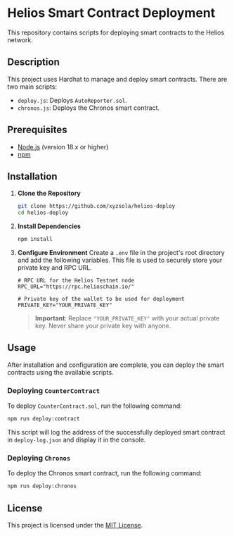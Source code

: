 # Helios Smart Contract Deployment

This repository contains scripts for deploying smart contracts to the Helios network.

## Description

This project uses Hardhat to manage and deploy smart contracts. There are two main scripts:
- `deploy.js`: Deploys `AutoReporter.sol`.
- `chronos.js`: Deploys the Chronos smart contract.

## Prerequisites

- [Node.js](https://nodejs.org/) (version 18.x or higher)
- [npm](https://www.npmjs.com/)

## Installation

1.  **Clone the Repository**
    ```bash
    git clone https://github.com/xyzsola/helios-deploy
    cd helios-deploy
    ```

2.  **Install Dependencies**
    ```bash
    npm install
    ```

3.  **Configure Environment**
    Create a `.env` file in the project's root directory and add the following variables. This file is used to securely store your private key and RPC URL.

    ```env
    # RPC URL for the Helios Testnet node
    RPC_URL="https://rpc.helioschain.io/"

    # Private key of the wallet to be used for deployment
    PRIVATE_KEY="YOUR_PRIVATE_KEY"
    ```
    > **Important**: Replace `"YOUR_PRIVATE_KEY"` with your actual private key. Never share your private key with anyone.

## Usage

After installation and configuration are complete, you can deploy the smart contracts using the available scripts.

### Deploying `CounterContract`

To deploy `CounterContract.sol`, run the following command:

```bash
npm run deploy:contract
```

This script will log the address of the successfully deployed smart contract in `deploy-log.json` and display it in the console.

### Deploying `Chronos`

To deploy the Chronos smart contract, run the following command:

```bash
npm run deploy:chronos
```

## License

This project is licensed under the [MIT License](LICENSE).
